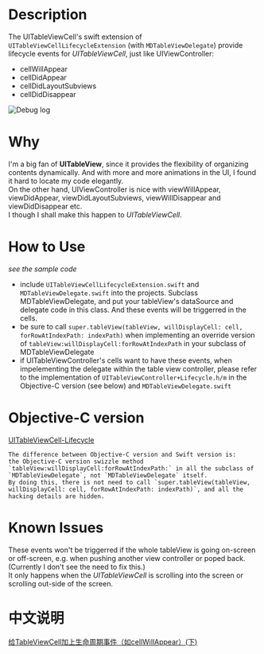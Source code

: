 # Description
The UITableViewCell's swift extension of `UITableViewCellLifecycleExtension` (with `MDTableViewDelegate`) provide lifecycle events for *UITableViewCell*, just like UIViewController:
* cellWillAppear
* cellDidAppear
* cellDidLayoutSubviews
* cellDidDisappear


![Debug log](https://github.com/madongchunqiu/UITableViewCell-Lifecycle-Swift/blob/master/UITableView-Lifecycle-Swift.gif)  


# Why
I'm a big fan of **UITableView**, since it provides the flexibility of organizing contents dynamically. And with more and more animations in the UI, I found it hard to locate my code elegantly.  
On the other hand, UIViewController is nice with viewWillAppear, viewDidAppear, viewDidLayoutSubviews, viewWillDisappear and viewDidDisappear etc.   
I though I shall make this happen to *UITableViewCell*.  

# How to Use
*see the sample code*

* include `UITableViewCellLifecycleExtension.swift` and `MDTableViewDelegate.swift` into the projects. Subclass MDTableViewDelegate, and put your tableView's dataSource and delegate code in this class. And these events will be triggerred in the cells. 
* be sure to call `super.tableView(tableView, willDisplayCell: cell, forRowAtIndexPath: indexPath)` when implementing an override version of `tableView:willDisplayCell:forRowAtIndexPath` in your subclass of MDTableViewDelegate
* if UITableViewController's cells want to have these events, when impelementing the delegate within the table view controller, please refer to the implementation of `UITableViewController+Lifecycle.h/m` in the Objective-C version (see below) and `MDTableViewDelegate.swift`  

# Objective-C version
[UITableViewCell-Lifecycle](https://github.com/madongchunqiu/UITableViewCell-Lifecycle)
```
The difference between Objective-C version and Swift version is:   
the Objective-C version swizzle method `tableView:willDisplayCell:forRowAtIndexPath:` in all the subclass of `MDTableViewDelegate`, not `MDTableViewDelegate` itself.
By doing this, there is not need to call `super.tableView(tableView, willDisplayCell: cell, forRowAtIndexPath: indexPath)`, and all the hacking details are hidden.
```

# Known Issues
These events won't be triggerred if the whole tableView is going on-screen or off-screen, e.g. when pushing another view controller or poped back. (Currently I don't see the need to fix this.)  
It only happens when the *UITableViewCell* is scrolling into the screen or scrolling out-side of the screen.

# 中文说明
[给TableViewCell加上生命周期事件（如cellWillAppear）(下)](http://www.jianshu.com/p/64c76a587450)
